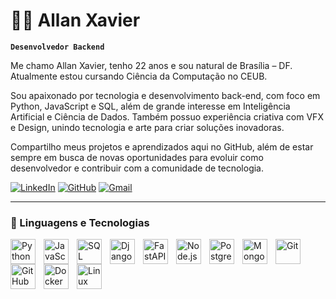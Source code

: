 # 🧑‍💻 Allan Xavier

**`Desenvolvedor Backend`**

Me chamo Allan Xavier, tenho 22 anos e sou natural de Brasília – DF. Atualmente estou cursando Ciência da Computação no CEUB.

Sou apaixonado por tecnologia e desenvolvimento back-end, com foco em Python, JavaScript e SQL, além de grande interesse em Inteligência Artificial e Ciência de Dados.
Também possuo experiência criativa com VFX e Design, unindo tecnologia e arte para criar soluções inovadoras.

Compartilho meus projetos e aprendizados aqui no GitHub, além de estar sempre em busca de novas oportunidades para evoluir como desenvolvedor e contribuir com a comunidade de tecnologia.

[![LinkedIn](https://img.shields.io/badge/LinkedIn-0A66C2?style=for-the-badge&logo=linkedin&logoColor=white)](https://linkedin.com/in/allanxavierdev) [![GitHub](https://img.shields.io/badge/GitHub-181717?style=for-the-badge&logo=github&logoColor=white)](https://github.com/allanxavierdev) [![Gmail](https://img.shields.io/badge/Gmail-D14836?style=for-the-badge&logo=gmail&logoColor=white)](mailto:allanxavier@gmail.com)


---

### 🤖 Linguagens e Tecnologias

<!-- Languages -->
<img align="left" alt="Python" title="Python" width="40px" style="padding-right:10px;" src="https://cdn.jsdelivr.net/gh/devicons/devicon/icons/python/python-original.svg"/>
<img align="left" alt="JavaScript" title="JavaScript" width="40px" style="padding-right:10px;" src="https://cdn.jsdelivr.net/gh/devicons/devicon/icons/javascript/javascript-original.svg"/>
<img align="left" alt="SQL" title="SQL" width="40px" style="padding-right:10px;" src="https://cdn.jsdelivr.net/gh/devicons/devicon/icons/mysql/mysql-original.svg"/>

<!-- Backend -->
<img align="left" alt="Django" title="Django" width="40px" style="padding-right:10px;" src="https://cdn.jsdelivr.net/gh/devicons/devicon/icons/django/django-plain.svg"/>
<img align="left" alt="FastAPI" title="FastAPI" width="40px" style="padding-right:10px;" src="https://cdn.jsdelivr.net/gh/devicons/devicon/icons/fastapi/fastapi-original.svg"/>
<img align="left" alt="Node.js" title="Node.js" width="40px" style="padding-right:10px;" src="https://cdn.jsdelivr.net/gh/devicons/devicon/icons/nodejs/nodejs-original.svg"/>

<!-- Databases -->
<img align="left" alt="PostgreSQL" title="PostgreSQL" width="40px" style="padding-right:10px;" src="https://cdn.jsdelivr.net/gh/devicons/devicon/icons/postgresql/postgresql-original.svg"/>
<img align="left" alt="MongoDB" title="MongoDB" width="40px" style="padding-right:10px;" src="https://cdn.jsdelivr.net/gh/devicons/devicon/icons/mongodb/mongodb-original.svg"/>

<!-- DevOps & Tools -->
<img align="left" alt="Git" title="Git" width="40px" style="padding-right:10px;" src="https://cdn.jsdelivr.net/gh/devicons/devicon/icons/git/git-original.svg"/>
<img align="left" alt="GitHub" title="GitHub" width="40px" style="padding-right:10px;" src="https://cdn.jsdelivr.net/gh/devicons/devicon/icons/github/github-original.svg"/>
<img align="left" alt="Docker" title="Docker" width="40px" style="padding-right:10px;" src="https://cdn.jsdelivr.net/gh/devicons/devicon/icons/docker/docker-original.svg"/>
<img align="left" alt="Linux" title="Linux" width="40px" style="padding-right:10px;" src="https://cdn.jsdelivr.net/gh/devicons/devicon/icons/linux/linux-original.svg"/>

<br clear="left"/>




<br/>
<br/>

